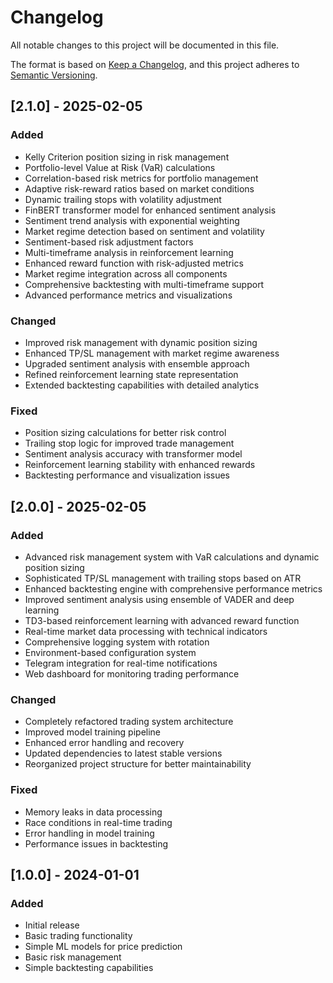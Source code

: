 # Changelog

All notable changes to this project will be documented in this file.

The format is based on [Keep a Changelog](https://keepachangelog.com/en/1.0.0/),
and this project adheres to [Semantic Versioning](https://semver.org/spec/v2.0.0.html).

## [2.1.0] - 2025-02-05

### Added
- Kelly Criterion position sizing in risk management
- Portfolio-level Value at Risk (VaR) calculations
- Correlation-based risk metrics for portfolio management
- Adaptive risk-reward ratios based on market conditions
- Dynamic trailing stops with volatility adjustment
- FinBERT transformer model for enhanced sentiment analysis
- Sentiment trend analysis with exponential weighting
- Market regime detection based on sentiment and volatility
- Sentiment-based risk adjustment factors
- Multi-timeframe analysis in reinforcement learning
- Enhanced reward function with risk-adjusted metrics
- Market regime integration across all components
- Comprehensive backtesting with multi-timeframe support
- Advanced performance metrics and visualizations

### Changed
- Improved risk management with dynamic position sizing
- Enhanced TP/SL management with market regime awareness
- Upgraded sentiment analysis with ensemble approach
- Refined reinforcement learning state representation
- Extended backtesting capabilities with detailed analytics

### Fixed
- Position sizing calculations for better risk control
- Trailing stop logic for improved trade management
- Sentiment analysis accuracy with transformer model
- Reinforcement learning stability with enhanced rewards
- Backtesting performance and visualization issues

## [2.0.0] - 2025-02-05

### Added
- Advanced risk management system with VaR calculations and dynamic position sizing
- Sophisticated TP/SL management with trailing stops based on ATR
- Enhanced backtesting engine with comprehensive performance metrics
- Improved sentiment analysis using ensemble of VADER and deep learning
- TD3-based reinforcement learning with advanced reward function
- Real-time market data processing with technical indicators
- Comprehensive logging system with rotation
- Environment-based configuration system
- Telegram integration for real-time notifications
- Web dashboard for monitoring trading performance

### Changed
- Completely refactored trading system architecture
- Improved model training pipeline
- Enhanced error handling and recovery
- Updated dependencies to latest stable versions
- Reorganized project structure for better maintainability

### Fixed
- Memory leaks in data processing
- Race conditions in real-time trading
- Error handling in model training
- Performance issues in backtesting

## [1.0.0] - 2024-01-01

### Added
- Initial release
- Basic trading functionality
- Simple ML models for price prediction
- Basic risk management
- Simple backtesting capabilities
